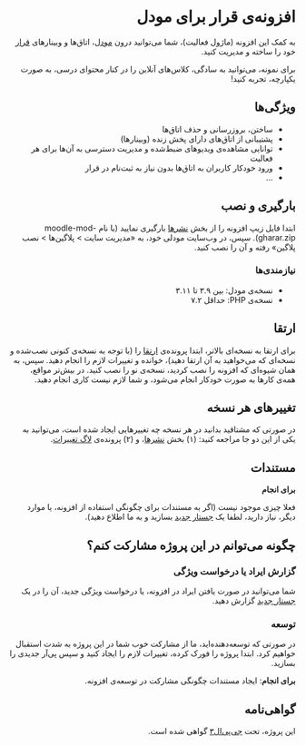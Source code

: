 <div dir="rtl">

# افزونه‌ی قرار برای مودل

به کمک این افزونه (ماژول فعالیت)، شما می‌توانید درون [مودل](https://moodle.org/)، اتاق‌ها و وبینارهای [قرار](https://gharar.ir) خود را ساخته و مدیریت کنید.

برای نمونه، می‌توانید به سادگی، کلاس‌های آنلاین را در کنار محتوای درسی، به صورت یکپارچه، تجربه کنید!

## ویژگی‌ها

-   ساختن، بروزرسانی و حذف اتاق‌ها
-   پشتیبانی از اتاق‌های دارای پخش زنده (وبینارها)
-   توانایی مشاهده‌ی ویدیوهای ضبط‌شده و مدیریت دسترسی به آن‌ها برای هر فعالیت
-   ورود خودکار کاربران به اتاق‌ها بدون نیاز به ثبت‌نام در قرار
-   ...

## بارگیری و نصب

ابتدا فایل زیپ افزونه را از بخش [نشرها](https://github.com/gharar/moodle-mod-gharar/releases) بارگیری نمایید (با نام moodle-mod-gharar.zip). سپس، در وب‌سایت مودلی خود، به «مدیریت سایت > پلاگین‌ها > نصب پلاگین» رفته و آن را نصب کنید.

### نیازمندی‌ها

-   نسخه‌ی مودل: بین ۳.۹ تا ۳.۱۱
-   نسخه‌ی PHP: حداقل ۷.۲

## ارتقا

برای ارتقا به نسخه‌ای بالاتر، ابتدا پرونده‌ی [ارتقا](./UPGRADE.md) را (با توجه به نسخه‌ی کنونی نصب‌شده و نسخه‌ای که می‌خواهید به آن ارتقا دهید)، خوانده و تغییرات لازم را انجام دهید. سپس، به همان شیوه‌ای که افزونه را نصب کردید، نسخه‌ی نو را نصب کنید. در بیش‌تر مواقع، همه‌ی کارها به صورت خودکار انجام می‌شود، و شما لازم نیست کاری انجام دهید.

## تغییرهای هر نسخه

در صورتی که مشتاقید بدانید در هر نسخه چه تغییرهایی ایجاد شده است، می‌توانید به یکی از این دو جا مراجعه کنید: (۱) بخش [نشرها](https://github.com/gharar/moodle-mod-gharar/releases)، و (۲) پرونده‌ی [لاگ تغییرات](./CHANGELOG.md).

## مستندات

**برای انجام**

فعلا چیزی موجود نیست (اگر به مستندات برای چگونگی استفاده از افزونه، یا موارد دیگر، نیاز دارید، لطفا یک [جستار جدید](https://github.com/gharar/moodle-mod-gharar/issues/new) بسازید و به ما اطلاع دهید).

## چگونه می‌توانم در این پروژه مشارکت کنم؟

### گزارش ایراد یا درخواست ویژگی

شما می‌توانید در صورت یافتن ایراد در افزونه، یا درخواست ویژگی جدید، آن را در یک [جستار جدید](https://github.com/gharar/moodle-mod-gharar/issues/new) گزارش دهید.

### توسعه

در صورتی که توسعه‌دهنده‌اید، ما از مشارکت خوب شما در این پروژه به شدت استقبال خواهیم کرد. ابتدا پروژه را فورک کرده، تغییرات لازم را ایجاد کنید و سپس پی‌آر جدیدی را بسازید.

**برای انجام**: ایجاد مستندات چگونگی مشارکت در توسعه‌ی افزونه.

## گواهی‌نامه

این پروژه، تحت [جی‌پی‌ال۳](./LICENSE.md) گواهی شده است.

</div>
